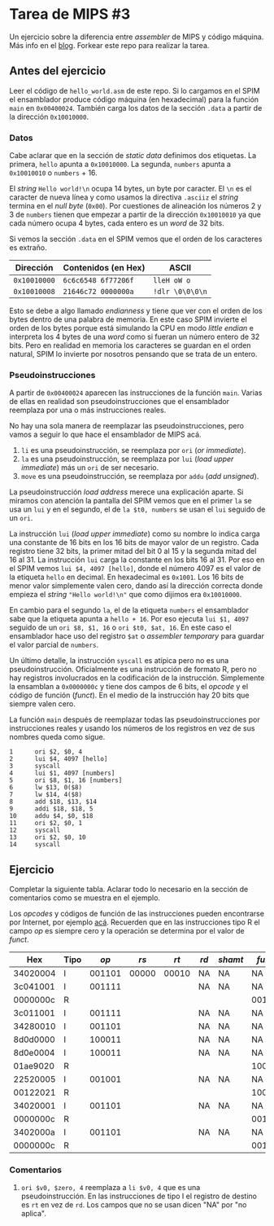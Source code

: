 # Tarea de MIPS \#3

Un ejercicio sobre la diferencia entre _assembler_ de MIPS y código máquina.
Más info en el [blog](https://la35.net/orga/mips-maquina.html). Forkear este repo para realizar la tarea.

## Antes del ejercicio

Leer el código de `hello_world.asm` de este repo. Si lo cargamos en el SPIM el ensamblador produce código máquina (en hexadecimal) para la función `main` en `0x00400024`. También carga los datos de la sección `.data` a partir de la dirección `0x10010000`.

### Datos

Cabe aclarar que en la sección de _static data_ definimos dos etiquetas. La primera, `hello` apunta a `0x10010000`. La segunda, `numbers` apunta a `0x10010010` o `numbers` + 16.

El _string_ `Hello world!\n` ocupa 14 bytes, un byte por caracter. El `\n` es el caracter de nueva línea y como usamos la directiva `.asciiz` el _string_ termina en el _null byte_ (`0x00`).  Por cuestiones de alineación los números 2 y 3 de `numbers` tienen que empezar a partir de la dirección `0x10010010` ya que cada número ocupa 4 bytes, cada entero es un _word_ de 32 bits.

Si vemos la sección `.data` en el SPIM vemos que el orden de los caracteres es extraño.

|Dirección   | Contenidos (en Hex) | ASCII         |
|------------|---------------------|---------------|
|`0x10010000`|`6c6c6548 6f77206f`  |`lleH oW o`    |
|`0x10010008`|`21646c72 0000000a`  |`!dlr \0\0\0\n`|

Esto se debe a algo llamado _endianness_ y tiene que ver con el orden de los bytes dentro de una palabra de memoria. En este caso SPIM invierte el orden de los bytes porque está simulando la CPU en modo _little endian_ e interpreta los 4 bytes de una _word_ como si fueran un número entero de 32 bits. Pero en realidad en memoria los caracteres se guardan en el orden natural, SPIM lo invierte por nosotros pensando que se trata de un entero.

### Pseudoinstrucciones

A partir de `0x00400024` aparecen las instrucciones de la función `main`. Varias de ellas en realidad son pseudoinstrucciones que el ensamblador reemplaza por una o más instrucciones reales.

No hay una sola manera de reemplazar las pseudoinstrucciones, pero vamos a seguir lo que hace el ensamblador de MIPS acá.

1. `li` es una pseudoinstrucción, se reemplaza por `ori` (_or immediate_).
2. `la` es una pseudoinstrucción, se reemplaza por `lui` (_load upper immediate_) más un `ori` de ser necesario.
3. `move` es una pseudoinstrucción, se reemplaza por `addu` (_add unsigned_).

La pseudoinstrucción _load address_ merece una explicación aparte. Si miramos con atención la pantalla del SPIM vemos que en el primer `la` se usa un `lui` y en el segundo, el de `la $t0, numbers` se usan el `lui` seguido de un `ori`.

La instrucción `lui` (_load upper immediate_) como su nombre lo indica carga una constante de 16 bits en los 16 bits de mayor valor de un registro. Cada registro tiene 32 bits, la primer mitad del bit 0 al 15 y la segunda mitad del 16 al 31. La instrucción `lui` carga la constante en los bits 16 al 31. Por eso en el SPIM vemos `lui $4, 4097 [hello]`, donde el número 4097 es el valor de la etiqueta `hello` en decimal. En hexadecimal es `0x1001`. Los 16 bits de menor valor simplemente valen cero, dando así la dirección correcta donde empieza el _string_ `"Hello world!\n"` que como dijimos era `0x10010000`.

En cambio para el segundo `la`, el de la etiqueta `numbers` el ensamblador sabe que la etiqueta apunta a `hello + 16`. Por eso ejecuta `lui $1, 4097` seguido de un `ori $8, $1, 16` o `ori $t0, $at, 16`. En este caso el ensamblador hace uso del registro `$at` o _assembler temporary_ para guardar el valor parcial de `numbers`.   

Un último detalle, la instrucción `syscall` es atípica pero no es una pseudoinstrucción. Oficialmente es una instrucción de formato R, pero no hay registros involucrados en la codificación de la instrucción. Simplemente la ensamblan a `0x0000000c` y tiene dos campos de 6 bits, el _opcode_ y el código de función (_funct_). En el medio de la instrucción hay 20 bits que siempre valen cero.

La función `main` después de reemplazar todas las pseudoinstrucciones por instrucciones reales y usando los números de los registros en vez de sus nombres queda como sigue.

```
1      ori $2, $0, 4
2      lui $4, 4097 [hello]
3      syscall
4      lui $1, 4097 [numbers]
5      ori $8, $1, 16 [numbers]   
6      lw $13, 0($8)
7      lw $14, 4($8)
8      add $18, $13, $14
9      addi $18, $18, 5  
10     addu $4, $0, $18
11     ori $2, $0, 1
12     syscall     
13     ori $2, $0, 10    
14     syscall
```

## Ejercicio

Completar la siguiente tabla. Aclarar todo lo necesario en la sección de comentarios como se muestra en el ejemplo.

Los _opcodes_ y códigos de función de las instrucciones pueden encontrarse por Internet, por ejemplo [acá](https://en.wikibooks.org/wiki/MIPS_Assembly/Instruction_Formats). Recuerden que en las instrucciones tipo R el campo _op_ es siempre cero y la operación se determina por el valor de _funct_.

|Hex     |Tipo|_op_  |_rs_ |_rt_ |_rd_ |_shamt_|_funct_|_imm_           |Comentarios|
|--------|----|------|-----|-----|-----|-------|-------|----------------|---|
|34020004|I   |001101|00000|00010|NA   |NA     |NA     |0000000000000100|\#1|
|3c041001|I   |001111      |     |     |NA     |NA       |NA       |                |   |
|0000000c|R   |      |     |     |     |       |001100       |NA                |   |
|3c011001|I   |001111      |     |     |NA     |NA       |NA       |                |   |
|34280010|I   |001101      |     |     |NA     |NA       |NA       |                |   |
|8d0d0000|I   |100011      |     |     |NA     |NA       |NA       |                |   |
|8d0e0004|I   |100011      |     |     |NA     |NA       |NA       |                |   |
|01ae9020|R   |      |     |     |     |       |100000       |NA                |   |
|22520005|I   |001001      |     |     |NA     |NA       |NA       |                |   |
|00122021|R   |      |     |     |     |       |100001       |NA                |   |
|34020001|I   |001101      |     |     |NA     |NA       |NA       |                |   |
|0000000c|R   |      |     |     |     |       |001100       |NA                |   |
|3402000a|I   |001101      |     |     |NA     |NA       |NA       |                |   |
|0000000c|R   |      |     |     |     |       |001100       |NA                |   |

### Comentarios

1. `ori $v0, $zero, 4` reemplaza a `li $v0, 4` que es una pseudoinstrucción. En las instrucciones de tipo I el registro de destino es `rt` en vez de `rd`. Los campos que no se usan dicen "NA" por "no aplica".
